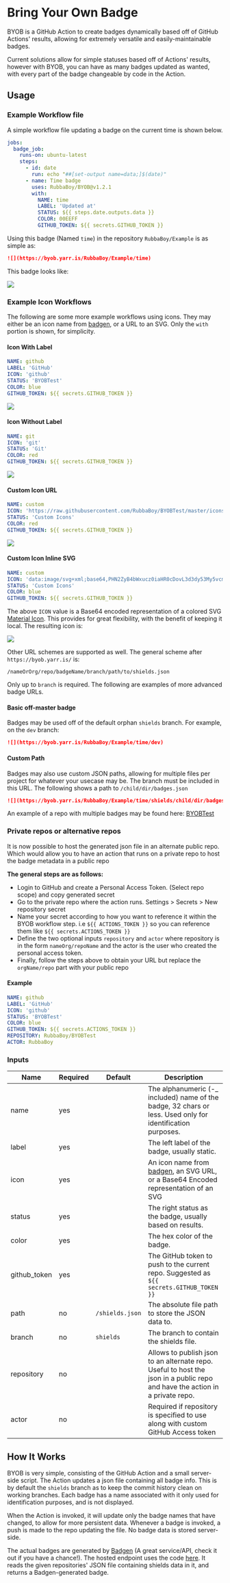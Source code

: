 # Bring Your Own Badge

BYOB is a GitHub Action to create badges dynamically based off of GitHub Actions' results, allowing for extremely versatile and easily-maintainable badges.

Current solutions allow for simple statuses based off of Actions' results, however with BYOB, you can have as many badges updated as wanted, with every part of the badge changeable by code in the Action.

## Usage

### Example Workflow file

A simple workflow file updating a badge on the current time is shown below.

```yaml
jobs:
  badge_job:
    runs-on: ubuntu-latest
    steps:
      - id: date
        run: echo "##[set-output name=data;]$(date)"
      - name: Time badge
        uses: RubbaBoy/BYOB@v1.2.1
        with:
          NAME: time
          LABEL: 'Updated at'
          STATUS: ${{ steps.date.outputs.data }}
          COLOR: 00EEFF
          GITHUB_TOKEN: ${{ secrets.GITHUB_TOKEN }}
```

Using this badge (Named `time`) in the repository `RubbaBoy/Example` is as simple as:

```markdown
![](https://byob.yarr.is/RubbaBoy/Example/time)
```

This badge looks like:

![](https://byob.yarr.is/RubbaBoy/BYOBTest/time)

### Example Icon Workflows

The following are some more example workflows using icons. They may either be an icon name from [badgen](https://badgen.net/), or a URL to an SVG. Only the `with` portion is shown, for simplicity.

#### Icon With Label

```yaml
NAME: github
LABEL: 'GitHub'
ICON: 'github'
STATUS: 'BYOBTest'
COLOR: blue
GITHUB_TOKEN: ${{ secrets.GITHUB_TOKEN }}
```

![](https://byob.yarr.is/RubbaBoy/BYOBTest/github)

#### Icon Without Label

```yaml
NAME: git
ICON: 'git'
STATUS: 'Git'
COLOR: red
GITHUB_TOKEN: ${{ secrets.GITHUB_TOKEN }}
```

![](https://byob.yarr.is/RubbaBoy/BYOBTest/git)

#### Custom Icon URL

```yaml
NAME: custom
ICON: 'https://raw.githubusercontent.com/RubbaBoy/BYOBTest/master/icons/dollar.svg'
STATUS: 'Custom Icons'
COLOR: red
GITHUB_TOKEN: ${{ secrets.GITHUB_TOKEN }}
```

![](https://byob.yarr.is/RubbaBoy/BYOBTest/custom)

#### Custom Icon Inline SVG

```yaml
NAME: custom
ICON: 'data:image/svg+xml;base64,PHN2ZyB4bWxucz0iaHR0cDovL3d3dy53My5vcmcvMjAwMC9zdmciIGhlaWdodD0iMjRweCIgdmlld0JveD0iMCAwIDI0IDI0IiB3aWR0aD0iMjRweCIgZmlsbD0iI0YwMCI+PHBhdGggZD0iTTAgMGgyNHYyNEgweiIgZmlsbD0ibm9uZSIvPjxwYXRoIGQ9Ik0xMiAyMS4zNWwtMS40NS0xLjMyQzUuNCAxNS4zNiAyIDEyLjI4IDIgOC41IDIgNS40MiA0LjQyIDMgNy41IDNjMS43NCAwIDMuNDEuODEgNC41IDIuMDlDMTMuMDkgMy44MSAxNC43NiAzIDE2LjUgMyAxOS41OCAzIDIyIDUuNDIgMjIgOC41YzAgMy43OC0zLjQgNi44Ni04LjU1IDExLjU0TDEyIDIxLjM1eiIvPjwvc3ZnPg=='
STATUS: 'Custom Icons'
COLOR: blue
GITHUB_TOKEN: ${{ secrets.GITHUB_TOKEN }}
```

The above `ICON` value is a Base64 encoded representation of a colored SVG [Material Icon](https://fonts.google.com/icons?selected=Material+Icons). This provides for great flexibility, with the benefit of keeping it local. The resulting icon is:

![](https://byob.yarr.is/RubbaBoy/BYOBTest/custom_inline)

Other URL schemes are supported as well. The general scheme after `https://byob.yarr.is/` is:

```
/nameOrOrg/repo/badgeName/branch/path/to/shields.json
```

Only up to `branch` is required. The following are examples of more advanced badge URLs.

#### Basic off-master badge

Badges may be used off of the default orphan `shields` branch. For example, on the `dev` branch:

```markdown
![](https://byob.yarr.is/RubbaBoy/Example/time/dev)
```

#### Custom Path

Badges may also use custom JSON paths, allowing for multiple files per project for whatever your usecase may be. The branch must be included in this URL. The following shows a path to `/child/dir/badges.json`

```markdown
![](https://byob.yarr.is/RubbaBoy/Example/time/shields/child/dir/badges.json)
```

An example of a repo with multiple badges may be found here: [BYOBTest](https://github.com/RubbaBoy/BYOBTest)

### Private repos or alternative repos
It is now possible to host the generated json file in an alternate public repo. Which would allow you to have an action that runs on a private repo to host the badge metadata in a public repo

**The general steps are as follows:**
* Login to GitHub and create a Personal Access Token. (Select repo scope) and copy generated secret
* Go to the private repo where the action runs. Settings > Secrets > New repository secret
* Name your secret according to how you want to reference it within the BYOB workflow step. i.e `${{ ACTIONS_TOKEN }}` so you can reference them like `${{ secrets.ACTIONS_TOKEN }}`
* Define the two optional inputs `repository` and `actor` where repository is in the form `nameOrg/repoName` and the actor is the user who created the personal access token. 
* Finally, follow the steps above to obtain your URL but replace the `orgName/repo` part with your public repo

#### Example

```yaml
NAME: github
LABEL: 'GitHub'
ICON: 'github'
STATUS: 'BYOBTest'
COLOR: blue
GITHUB_TOKEN: ${{ secrets.ACTIONS_TOKEN }}
REPOSITORY: RubbaBoy/BYOBTest
ACTOR: RubbaBoy
```

### Inputs

| **Name**     | **Required** | **Default**     | **Description**                                              |
| ------------ | ------------ | --------------- | ------------------------------------------------------------ |
| name         | yes          |                 | The alphanumeric (-_ included) name of the badge, 32 chars or less. Used only for identification purposes. |
| label        | yes          |                 | The left label of the badge, usually static.                 |
| icon         | yes          |                 | An icon name from [badgen](https://badgen.net/), an SVG URL, or a Base64 Encoded representation of an SVG |
| status       | yes          |                 | The right status as the badge, usually based on results.     |
| color        | yes          |                 | The hex color of the badge.                                  |
| github_token | yes          |                 | The GitHub token to push to the current repo. Suggested as `${{ secrets.GITHUB_TOKEN }}` |
| path         | no           | `/shields.json` | The absolute file path to store the JSON data to.            |
| branch       | no           | `shields`       | The branch to contain the shields file.                      |
| repository   | no           |                 | Allows to publish json to an alternate repo. Useful to host the json in a public repo and have the action in a private repo. |
| actor        | no           |                 | Required if repository is specified to use along with custom GitHub Access token |

## How It Works

BYOB is very simple, consisting of the GitHub Action and a small server-side script. The Action updates a json file containing all badge info. This is by default the `shields` branch as to keep the commit history clean on working branches. Each badge has a name associated with it only used for identification purposes, and is not displayed.

When the Action is invoked, it will update only the badge names that have changed, to allow for more persistent data. Whenever a badge is invoked, a push is made to the repo updating the file. No badge data is stored server-side.

The actual badges are generated by [Badgen](https://github.com/badgen/badgen) (A great service/API, check it out if you have a chance!). The hosted endpoint uses the code [here](https://github.com/RubbaBoy/BYOB/blob/master/workers/src/handler.ts). It reads the given repositories' JSON file containing shields data in it, and returns a Badgen-generated badge.
